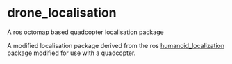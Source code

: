 # drone_localisation
A ros octomap based quadcopter localisation package


A modified localisation package derived from the ros [humanoid_localization](http://wiki.ros.org/humanoid_localization) package modified for use with a quadcopter.
